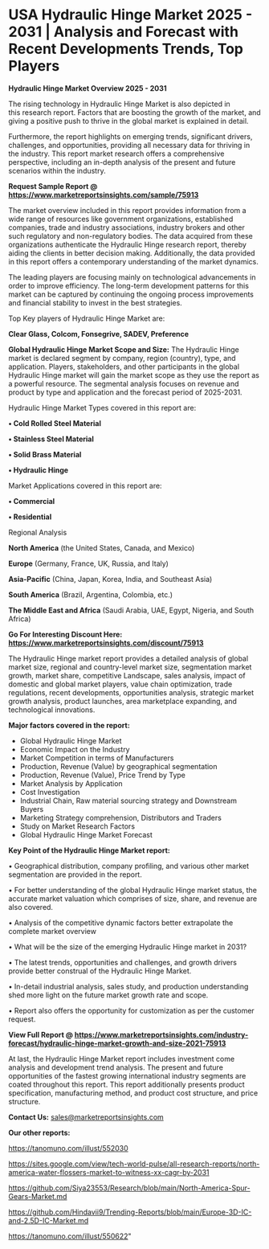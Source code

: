 # USA Hydraulic Hinge Market 2025 - 2031 | Analysis and Forecast with Recent Developments Trends, Top Players

<Strong> Hydraulic Hinge Market Overview 2025 - 2031</strong>

The rising technology in Hydraulic Hinge Market is also depicted in this research report. Factors that are boosting the growth of the market, and giving a positive push to thrive in the global market is explained in detail.

Furthermore, the report highlights on emerging trends, significant drivers, challenges, and opportunities, providing all necessary data for thriving in the industry. This report market research offers a comprehensive perspective, including an in-depth analysis of the present and future scenarios within the industry.

<strong>Request Sample Report @ <a href=https://www.marketreportsinsights.com/sample/75913>https://www.marketreportsinsights.com/sample/75913</a></strong>

The market overview included in this report provides information from a wide range of resources like government organizations, established companies, trade and industry associations, industry brokers and other such regulatory and non-regulatory bodies. The data acquired from these organizations authenticate the Hydraulic Hinge research report, thereby aiding the clients in better decision making. Additionally, the data provided in this report offers a contemporary understanding of the market dynamics.

The leading players are focusing mainly on technological advancements in order to improve efficiency. The long-term development patterns for this market can be captured by continuing the ongoing process improvements and financial stability to invest in the best strategies.

Top Key players of Hydraulic Hinge Market are:

<strong>Clear Glass, Colcom, Fonsegrive, SADEV, Preference</strong>

<strong><b>Global Hydraulic Hinge Market Scope and Size:</b></strong>
The Hydraulic Hinge market is declared segment by company, region (country), type, and application. Players, stakeholders, and other participants in the global Hydraulic Hinge market will gain the market scope as they use the report as a powerful resource. The segmental analysis focuses on revenue and product by type and application and the forecast period of 2025-2031.

Hydraulic Hinge Market Types covered in this report are:

<strong>• Cold Rolled Steel Material

• Stainless Steel Material

• Solid Brass Material

• Hydraulic Hinge</strong>

Market Applications covered in this report are:

<strong>• Commercial

• Residential</strong> 

Regional Analysis

<strong>North America</strong> (the United States, Canada, and Mexico)

<strong>Europe</strong> (Germany, France, UK, Russia, and Italy)

<strong>Asia-Pacific</strong> (China, Japan, Korea, India, and Southeast Asia)

<strong>South America</strong> (Brazil, Argentina, Colombia, etc.)

<strong>The Middle East and Africa</strong> (Saudi Arabia, UAE, Egypt, Nigeria, and South Africa)

<strong>Go For Interesting Discount Here: <a href=https://www.marketreportsinsights.com/discount/75913>https://www.marketreportsinsights.com/discount/75913</a></strong>

The Hydraulic Hinge market report provides a detailed analysis of global market size, regional and country-level market size, segmentation market growth, market share, competitive Landscape, sales analysis, impact of domestic and global market players, value chain optimization, trade regulations, recent developments, opportunities analysis, strategic market growth analysis, product launches, area marketplace expanding, and technological innovations.

<strong><b>Major factors covered in the report:</b></strong>
<ul>
  <li>Global Hydraulic Hinge Market </li>
  <li>Economic Impact on the Industry</li>
  <li>Market Competition in terms of Manufacturers</li>
  <li>Production, Revenue (Value) by geographical segmentation</li>
  <li>Production, Revenue (Value), Price Trend by Type</li>
  <li>Market Analysis by Application</li>
  <li>Cost Investigation</li>
  <li>Industrial Chain, Raw material sourcing strategy and Downstream Buyers</li>
  <li>Marketing Strategy comprehension, Distributors and Traders</li>
  <li>Study on Market Research Factors</li>
  <li>Global Hydraulic Hinge Market Forecast</li>
</ul>

<strong><b>Key Point of the Hydraulic Hinge Market report:</b></strong>

• Geographical distribution, company profiling, and various other market segmentation are provided in the report.

• For better understanding of the global Hydraulic Hinge market status, the accurate market valuation which comprises of size, share, and revenue are also covered.

• Analysis of the competitive dynamic factors better extrapolate the complete market overview

• What will be the size of the emerging Hydraulic Hinge market in 2031?

• The latest trends, opportunities and challenges, and growth drivers provide better construal of the Hydraulic Hinge Market.

• In-detail industrial analysis, sales study, and production understanding shed more light on the future market growth rate and scope.

• Report also offers the opportunity for customization as per the customer request.

<strong><b>View Full Report @ <a href=https://www.marketreportsinsights.com/industry-forecast/hydraulic-hinge-market-growth-and-size-2021-75913>https://www.marketreportsinsights.com/industry-forecast/hydraulic-hinge-market-growth-and-size-2021-75913</a></b></strong>


At last, the Hydraulic Hinge Market report includes investment come analysis and development trend analysis. The present and future opportunities of the fastest growing international industry segments are coated throughout this report. This report additionally presents product specification, manufacturing method, and product cost structure, and price structure.

<strong>Contact Us:</strong>
sales@marketreportsinsights.com

<strong>Our other reports:</strong>

<a href=https://tanomuno.com/illust/552030>https://tanomuno.com/illust/552030</a>

<a href=https://sites.google.com/view/tech-world-pulse/all-research-reports/north-america-water-flossers-market-to-witness-xx-cagr-by-2031>https://sites.google.com/view/tech-world-pulse/all-research-reports/north-america-water-flossers-market-to-witness-xx-cagr-by-2031</a>

<a href=https://github.com/Siya23553/Research/blob/main/North-America-Spur-Gears-Market.md>https://github.com/Siya23553/Research/blob/main/North-America-Spur-Gears-Market.md</a>

<a href=https://github.com/Hindavii9/Trending-Reports/blob/main/Europe-3D-IC-and-2.5D-IC-Market.md>https://github.com/Hindavii9/Trending-Reports/blob/main/Europe-3D-IC-and-2.5D-IC-Market.md</a>

<a href=https://tanomuno.com/illust/550622>https://tanomuno.com/illust/550622</a>"
